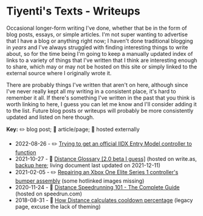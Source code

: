 ---
---
# Tiyenti's Texts - Writeups
Occasional longer-form writing I've done, whether that be in the form of blog posts, essays,
or simple articles. I'm not super wanting to advertise that I have a
blog or anything right now; I haven't done traditional blogging in *years* and I've always
struggled with finding interesting things to write about, so for the time being I'm going to
keep a manually updated index of links to a variety of things that I've written that I think
are interesting enough to share, which may or may not be hosted on this site or simply linked to
the external source where I originally wrote it.

There are probably things I've written that aren't on here, although since I've never really kept
all my writing in a consistent place, it's hard to remember it all. If there's something I've
written in the past that you think is worth linking to here, I guess you can let me know and I'll
consider adding it to the list. Future blog posts or writeups will probably be more consistently
updated and listed on here though.

**Key:** ✏&#xFE0F; blog post; 📃 article/page; 🔗 hosted externally

* 2022-08-26 - ✏&#xFE0F; [Trying to get an official IIDX Entry Model controller to function](/2022/08/26/ttt-iidx-entrymodel-problems.html)
* 2021-10-27 - 🔗 [Distance Glossary [2.0 beta I guess]](https://write.as/cmuniw4uaai7i41h.md) (hosted on write.as, [backup here](/pages/distance-glossary.md); living document last updated on 2021-12-11)
* 2021-02-05 - ✏&#xFE0F; [Repairing an Xbox One Elite Series 1 controller's bumper assembly](/2021/02/05/xbox-controller-repair.html) (some hotlinked images missing) 
* 2020-11-24 - 🔗 [Distance Speedrunning 101 - The Complete Guide](https://www.speedrun.com/distance/guides/5k34r) (hosted on speedrun.com)
* 2018-08-31 - 📃 [How Distance calculates cooldown percentage](/pages/legacy/cooldown.html) (legacy page, excuse the lack of theming)